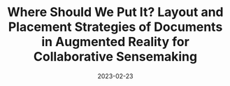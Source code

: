 ---
title: 'Where Should We Put It? Layout and Placement Strategies of Documents in Augmented Reality for Collaborative Sensemaking'
authors: 'Weizhou Luo, Anke Lehmann, Hjalmar Widengren, Raimund Dachselt'
venue: "CHI '22"
doi: 'https://doi.org/10.1145/3491102.3501946'
reason: 'Layout of visualizations in AR'
picked_by: 'Biswaksen'
date: 2023-02-23
---